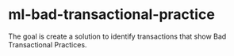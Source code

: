 # ml-bad-transactional-practice
The goal is create a solution to identify transactions that show Bad Transactional Practices.
